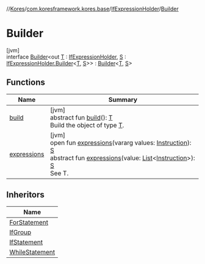 //[Kores](../../../../index.md)/[com.koresframework.kores.base](../../index.md)/[IfExpressionHolder](../index.md)/[Builder](index.md)

# Builder

[jvm]\
interface [Builder](index.md)<out [T](index.md) : [IfExpressionHolder](../index.md), [S](index.md) : [IfExpressionHolder.Builder](index.md)<[T](index.md), [S](index.md)>> : [Builder](../../../com.koresframework.kores.builder/-builder/index.md)<[T](index.md), [S](index.md)>

## Functions

| Name | Summary |
|---|---|
| [build](../../../com.koresframework.kores.builder/-builder/build.md) | [jvm]<br>abstract fun [build](../../../com.koresframework.kores.builder/-builder/build.md)(): [T](index.md)<br>Build the object of type [T](../../../com.koresframework.kores.builder/-builder/index.md). |
| [expressions](expressions.md) | [jvm]<br>open fun [expressions](expressions.md)(vararg values: [Instruction](../../../com.koresframework.kores/-instruction/index.md)): [S](index.md)<br>abstract fun [expressions](expressions.md)(value: [List](https://kotlinlang.org/api/latest/jvm/stdlib/kotlin.collections/-list/index.html)<[Instruction](../../../com.koresframework.kores/-instruction/index.md)>): [S](index.md)<br>See T. |

## Inheritors

| Name |
|---|
| [ForStatement](../../-for-statement/-builder/index.md) |
| [IfGroup](../../-if-group/-builder/index.md) |
| [IfStatement](../../-if-statement/-builder/index.md) |
| [WhileStatement](../../-while-statement/-builder/index.md) |
